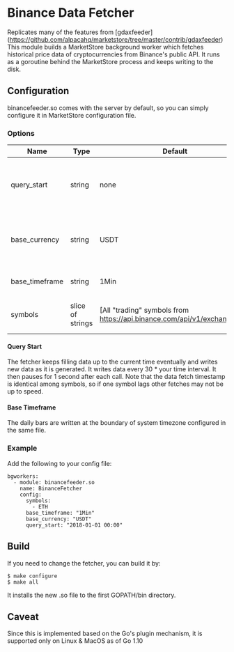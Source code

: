 # Binance Data Fetcher
Replicates many of the features from [gdaxfeeder] (https://github.com/alpacahq/marketstore/tree/master/contrib/gdaxfeeder)
This module builds a MarketStore background worker which fetches historical
price data of cryptocurrencies from Binance's public API.  It runs as a goroutine
behind the MarketStore process and keeps writing to the disk.

## Configuration
binancefeeder.so comes with the server by default, so you can simply configure it
in MarketStore configuration file.

### Options
Name | Type | Default | Description
--- | --- | --- | ---
query_start | string | none | The point in time from which to start fetching price data
base_currency | string | USDT | Base currency for symbols. ex: BTC, ETH, USDT
base_timeframe | string | 1Min | The bar aggregation duration
symbols | slice of strings | [All "trading" symbols from https://api.binance.com/api/v1/exchangeInfo] | The symbols to retrieve data for

#### Query Start
The fetcher keeps filling data up to the current time eventually and writes new data as it is
generated. It writes data every 30 * your time interval. It then pauses for 1 second after each call. Note that the data fetch timestamp is identical among symbols, so if one symbol lags other fetches may not be
up to speed.

#### Base Timeframe
The daily bars are written at the boundary of system timezone configured in the same file.

### Example
Add the following to your config file:
```
bgworkers:
  - module: binancefeeder.so
    name: BinanceFetcher
    config:
      symbols:
        - ETH
      base_timeframe: "1Min"
      base_currency: "USDT"
      query_start: "2018-01-01 00:00"
```


## Build
If you need to change the fetcher, you can build it by:

```
$ make configure
$ make all
```

It installs the new .so file to the first GOPATH/bin directory.


## Caveat
Since this is implemented based on the Go's plugin mechanism, it is supported only
on Linux & MacOS as of Go 1.10
